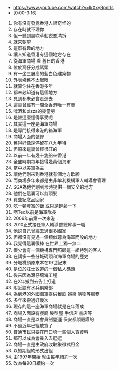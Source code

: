 - https://www.youtube.com/watch?v=lkXxyRpnl1s
- [0:00-3:16]

1. 你有沒有發覺香港人很奇怪的
1. 存在時就不理你
1. 但一聽到風吹草動説要清拆
1. 就來朝望
1. 這麼有趣的地方
1. 讓人知道香港有這個地方存在
1. 從海軍商場 看 舊日的香港
1. 位於灣仔分成碼頭
1. 有一坐三層高的藍白色建築物
1. 外表殘舊不太起眼
1. 就算你住在香港多年
1. 都未必知道有這個地方
1. 見到都未必會走進去
1. 這裏曾經有一間全香港唯一有賣
1. 啤酒和pizza的麥當勞
1. 是誰這麼懂得享受呢
1. 其實這一座是海軍商場
1. 是專門接得來港的箱海軍
1. 商場入面的裝修
1. 舊得好像還停留在八九年待
1. 但原來這裏曾經很旺的
1. 以前一年有幾十隻船來香港
1. 全盛時期每年接得幾萬個海軍
1. 當中以美軍為主
1. 讓他們剛來到香港就有個地方歇腳
1. 而商場多年來都是由非牟利機構軍人輔導會管理
1. SGA為他們剛到埗時提供一個安全的地方
1. 他們在這裏可以剪頭髮
1. 買些紀念品回家
1. 吃一頓豐富的飯 或只是輕鬆一下
1. 啊Ted以前是海軍隊長
1. 2006年前第一次來港
1. 2010正式接任軍人輔導會總幹事一職
1. 他説自己曾經去過很多國家
1. 但都沒有見過一個類似尊為海軍而設的地方
1. 我覺得這裏很棒 在世界上獨一無二
1. 很少會有一個機構專門照顧這一組特別的客人
1. 在講多一些分城碼頭和海軍商場的歷史
1. 分城襪頭原來本在19世紀末
1. 是位於莊士敦道的一個私人碼頭
1. 後來因為灣仔填海工程
1. 在X年搬到去告士打道
1. 附近設有水兵俱樂部
1. 為到港的外國海軍提供餐飲 娛樂 購物等服務
1. 多年來搬過好幾次
1. 現存的這一座海軍商場就是在年落成
1. 商場入面設有餐廳 髮型屋 手信店 書店等
1. 商場一直是以會員制營運 保安都頗嚴謹的
1. 不過近年已經放寬了
1. 普通市民只要在門口填一些個人貨資料
1. 都可以成為會員入去逛逛
1. 商場一直是由政府收取象徵式租金
1. 以短期組約形式出組
1. 由1997年開始 就由每年續約一次
1. 改為每90日續約一次
